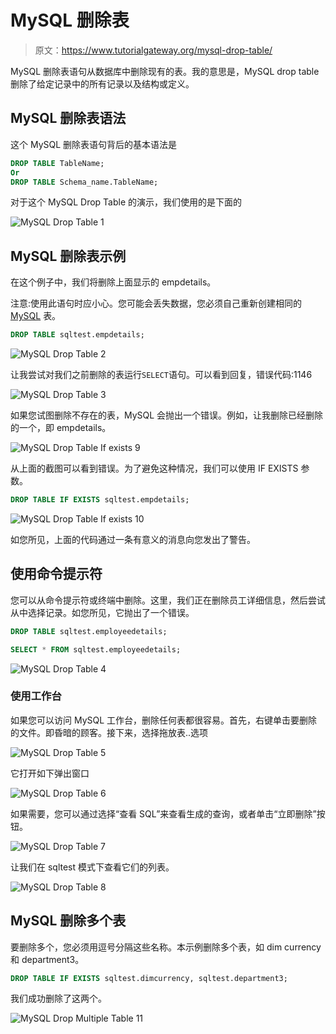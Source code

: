 # MySQL 删除表

> 原文：<https://www.tutorialgateway.org/mysql-drop-table/>

MySQL 删除表语句从数据库中删除现有的表。我的意思是，MySQL drop table 删除了给定记录中的所有记录以及结构或定义。

## MySQL 删除表语法

这个 MySQL 删除表语句背后的基本语法是

```sql
DROP TABLE TableName;
Or 
DROP TABLE Schema_name.TableName;
```

对于这个 MySQL Drop Table 的演示，我们使用的是下面的

![MySQL Drop Table 1](img/c5143d67f61350ec0e3e64397d1386a7.png)

## MySQL 删除表示例

在这个例子中，我们将删除上面显示的 empdetails。

注意:使用此语句时应小心。您可能会丢失数据，您必须自己重新创建相同的 [MySQL](https://www.tutorialgateway.org/mysql-tutorial/) 表。

```sql
DROP TABLE sqltest.empdetails;
```

![MySQL Drop Table 2](img/4dd632b869994ac4b8530d291ab1b271.png)

让我尝试对我们之前删除的表运行`SELECT`语句。可以看到回复，错误代码:1146

![MySQL Drop Table 3](img/d99fb346de2ae5f1057e546c8011f0ec.png)

如果您试图删除不存在的表，MySQL 会抛出一个错误。例如，让我删除已经删除的一个，即 empdetails。

![MySQL Drop Table If exists 9](img/f67af0085e002d75b04e47f91def1021.png)

从上面的截图可以看到错误。为了避免这种情况，我们可以使用 IF EXISTS 参数。

```sql
DROP TABLE IF EXISTS sqltest.empdetails;
```

![MySQL Drop Table If exists 10](img/b10f2f1c384a1796f897087cb13cb671.png)

如您所见，上面的代码通过一条有意义的消息向您发出了警告。

## 使用命令提示符

您可以从命令提示符或终端中删除。这里，我们正在删除员工详细信息，然后尝试从中选择记录。如您所见，它抛出了一个错误。

```sql
DROP TABLE sqltest.employeedetails;

SELECT * FROM sqltest.employeedetails;
```

![MySQL Drop Table 4](img/e7cb572e385e6581fcbc9dd9f856d2f5.png)

### 使用工作台

如果您可以访问 MySQL 工作台，删除任何表都很容易。首先，右键单击要删除的文件。即昏暗的顾客。接下来，选择拖放表..选项

![MySQL Drop Table 5](img/359c3b69453d70f2d717fe927e1c50c3.png)

它打开如下弹出窗口

![MySQL Drop Table 6](img/2e9013664ba8291936517f6060fc4c66.png)

如果需要，您可以通过选择“查看 SQL”来查看生成的查询，或者单击“立即删除”按钮。

![MySQL Drop Table 7](img/f0a73fd5864cc15a4d30dd7af0be6895.png)

让我们在 sqltest 模式下查看它们的列表。

![MySQL Drop Table 8](img/62d7d2acae2b6a936a9d000bdd376047.png)

## MySQL 删除多个表

要删除多个，您必须用逗号分隔这些名称。本示例删除多个表，如 dim currency 和 department3。

```sql
DROP TABLE IF EXISTS sqltest.dimcurrency, sqltest.department3;
```

我们成功删除了这两个。

![MySQL Drop Multiple Table 11](img/60e881ee77455b191a5646d092ee6731.png)